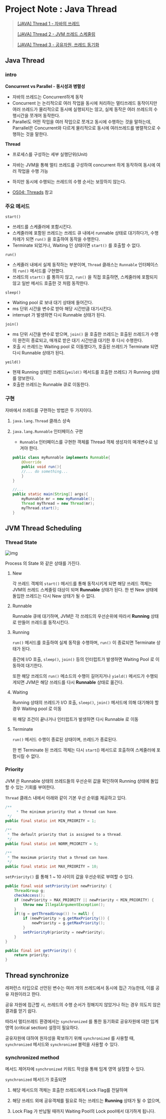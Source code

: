 # Project Note : Java Thread

>[[JAVA] Thread 1 - 자바의 쓰레드](https://velog.io/@tomato2532/JAVA-Thread-1-%EC%9E%90%EB%B0%94%EC%9D%98-%EC%93%B0%EB%A0%88%EB%93%9C)
>
>[[JAVA] Thread 2 - JVM 쓰레드 스케줄링](https://velog.io/@tomato2532/JAVA-Thread-2-JVM-%EC%93%B0%EB%A0%88%EB%93%9C-%EC%8A%A4%EC%BC%80%EC%A4%84%EB%A7%81)
>
>[[JAVA] Thread 3 - 공유자원, 쓰레드 동기화](https://velog.io/@tomato2532/JAVA-Thread-3-%EA%B3%B5%EC%9C%A0%EC%9E%90%EC%9B%90-%EC%93%B0%EB%A0%88%EB%93%9C-%EB%8F%99%EA%B8%B0%ED%99%94)

## Java Thread

### intro

**Concurrent vs Parallel - 동시성과 병렬성**

- 자바의 쓰레드는 Concurrent하게 동작 
- Concurrent 는 논리적으로 여러 작업을 동시에 처리하는 멀티쓰레드 동작이지만 여러 쓰레드가 물리적으로 동시에 실행되지는 않고, 실제 동작은 여러 쓰레드의 수행시간을 쪼개어 동작한다. 
- Parallel도 어떤 작업을 여러 작업으로 쪼개고 동시에 수행하는 것을 말하는데, Parrallel은 Concurrent와 다르게 물리적으로 동시에 여러쓰레드를 병렬적으로 수행하는 것을 말한다. 

**Thread**

- 프로세스를 구성하는 세부 실행단위(Unit)
- 자바는 JVM을 통해 멀티 쓰레드를 구성하여 concurrent 하게 동작하여 동시에 여러 작업을 수행 가능 
- 하지만 동시에 수행되는 쓰레드의 수행 순서는 보장하지 않는다. 

- [OS04: Threads](https://github.com/j1h00/TIL_public/blob/master/Note/CS/OS/2021-12-10_OS04_Thread.md) 참고 

### 주요 메서드

`start()`

- 쓰레드를 스케줄러에 포함시킨다. 
- 스케줄러에 포함된 쓰레드는 쓰레드 큐 내에서 runnable 상태로 대기하다가, 수행 차례가 되면 `run()` 을 호출하여 동작을 수행한다. 
- Terminate 되었거나, Waiting 인 상태이면 `start()` 를 호출할 수 없다. 

`run()`

- 스케줄러 내에서 실제 동작하는 부분이며, `Thread` 클래스는 `Runnable` 인터페이스의 `run()` 메서드를 구현했다. 
- 쓰레드의 `start()` 를 통하지 않고,  `run()` 을 직접 호출하면, 스케줄러에 포함되지 않고 일반 메서드 호출한 것 처럼 동작한다. 

`sleep()` 

- Waiting pool 로 보내 대기 상태에 들어간다. 
- ms 단위 시간을 변수로 받아 해당 시간만큼 대기시킨다. 
- interrupt 가 발생하면 다시 Runnable 상태가 된다. 

`join()`

- ms 단위 시간을 변수로 받으며, `join()` 을 호출한 쓰레드는 호출된 쓰레드가 수행이 완전히 종료되고, 매개로 받은 대기 시간만큼 대기한 후 다시 수행한다. 
- 호출 시 쓰레드는 Waiting pool 로 이동했다가, 호출된 쓰레드가 Terminate 되면 다시 Runnable 상태가 된다. 

`yeild()` 

- 현재 Running 상태인 쓰레드(`yeild()` 메서드를 호출한 쓰레드) 가 Running 상태를 양보한다. 
- 호출한 쓰레드는 Runnable 큐로 이동한다. 



### 구현

자바에서 쓰레드를 구현하는 방법은 두 가지이다.

1. `java.lang.Thread` 클래스 상속



2. `java.lang.Runnable` 인터페이스 구현

   - `Runnable` 인터페이스를 구현한 객체를 Thread 객체 생성자의 매개변수로 넘겨야 한다. 

   ```java
   public class myRunnable implements Runnable{
       @Override
       public void run(){
       //... do something...
       }
   }
   
   //...
   public static main(String[] args){
       myRunnable mr = new myRunnable();
       Thread myThread = new Thread(mr);
       myThread.start();
   }
   ```



## JVM Thread Scheduling

### Thread State

![img](https://velog.velcdn.com/images%2Ftomato2532%2Fpost%2F0022530f-4d0c-4013-b241-1c9a30a273f7%2FThreadScheduling.png)

Process 의 State 와 같은 상태를 가진다. 

1. New 

   각 쓰레드 객체의 `start()` 메서드를 통해 동작시키게 되면 해당 쓰레드 객체는 JVM의 쓰레드 스케줄링 대상이 되며 **Runnable** 상태가 된다. 한 번 New 상태에 돌입한 쓰레드는 다시 New 상태가 될 수 없다.

2. Runnable

   Runnable 큐에 대기하며, JVM은 각 쓰레드의 우선순위에 따라서 **Running** 상태로 만들어 쓰레드를 동작시킨다. 

3. Running

   `run()` 메서드를 호출하여 실제 동작을 수행하며, `run()` 이 종료되면 Terminate 상태가 된다. 

   중간에 I/O 호출, `sleep()`, `join()` 등의 인터럽트가 발생하면 Waiting Pool 로 이동하여 대기한다. 

   또한 해당 쓰레드의 `run()` 메소드의 수행이 길어지거나 `yield()` 메서드가 수행되게되면 JVM은 해당 쓰레드를 다시 **Runnable** 상태로 옮긴다. 

4. Waiting

   Running 상태의 쓰레드가 I/O 호출, `sleep()`, `join()` 메서드에 의해 대기해야 할 경우 Waiting pool 로 이동

   위 해당 조건이 끝나거나 인터럽트가 발생하면 다시 Runnable 로 이동

5. Terminate

   `run()` 메서드 수행이 종료된 상태이며, 쓰레드가 종료된다. 

   한 번 Terminate 된 쓰레드 객체는 다시 `start`() 메서드로 호출하여 스케줄러에 포함시킬 수 없다. 

### Priority 

JVM 은 Runnable 상태의 쓰레드들의 우선순위 값을 확인하여 Running 상태에 돌입할 수 있는 기회를 부여한다. 

`Thread` 클래스 내에서 아래와 같이 기본 우선 순위를 제공하고 있다.  

```java
/**
     * The minimum priority that a thread can have.
 */
public final static int MIN_PRIORITY = 1;

/**
 * The default priority that is assigned to a thread.
 */
public final static int NORM_PRIORITY = 5;

/**
 * The maximum priority that a thread can have.
 */
public final static int MAX_PRIORITY = 10;
```

`setPriority()` 를 통해 1 ~ 10 사이의 값을 우선순위로 부여할 수 있다. 

```java
public final void setPriority(int newPriority) {
    ThreadGroup g;
    checkAccess();
    if (newPriority > MAX_PRIORITY || newPriority < MIN_PRIORITY) {
        throw new IllegalArgumentException();
    }
    if((g = getThreadGroup()) != null) {
        if (newPriority > g.getMaxPriority()) {
            newPriority = g.getMaxPriority();
        }
        setPriority0(priority = newPriority);
    }
}

public final int getPriority() {
    return priority;
}
```

## Thread synchronize

레퍼런스 타입으로 선언된 변수는 여러 개의 쓰레드에서 동시에 접근 가능한데,  이를 공유 자원이라고 한다. 

공유 자원에 접근할 시, 쓰레드의 수행 순서가 정해지지 않았거나 하는 경우 의도치 않은 결과를 얻기 쉽다. 

따라서 멀티쓰레드 환경에서는 `synchronized` 를 통한 동기화로 공유자원에 대한 임계영역 (critical section) 설정이 필요하다. 

공유자원에 대하여 원자성을 확보하기 위해 `synchronized` 를 사용할 때, `synchronized` 메서드와 `synchronized` 블럭을 사용할 수 있다. 

### synchronized method 

메서드 제어자에 `synchronized`  키워드 작성을 통해 임계 영역 설정할 수 있다. 

`synchronized` 메서드가 호출되면 

1. 해당 메서드의 객체는 호출한 쓰레드에게 Lock Flag를 전달하며

2. 해당 쓰레드 외에 공유객체를 필요로 하는 쓰레드는 **Running** 상태가 될 수 없으며,

3. Lock Flag 가 반납될 때까지 Waiting Pool의 Lock pool에서 대기하게 됩니다.

